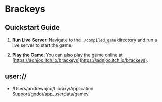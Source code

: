 # Brackeys

## Quickstart Guide

1. **Run Live Server**: Navigate to the `./compiled_game` directory and run a live server to start the game.

2. **Play the Game**: You can also play the game online at [https://adnjoo.itch.io/brackeys](https://adnjoo.itch.io/brackeys).

## user://

- /Users/andrewnjoo/Library/Application Support/godot/app_userdata/gamey
